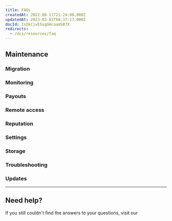 ```yaml
---
title: FAQs
createdAt: 2022-08-11T21:24:08.000Z
updatedAt: 2023-03-03T08:37:17.000Z
docId: IsOkCjvE5sqGHcaamSB7X
redirects:
  - /dcs/resources/faq
---
```


## Maintenance

[](docId\:Zh_lD6UPciHT53wOWuAoD)&#x20;

### Migration

[](docId\:jEntWNvi2M6Eo74NICIJg)&#x20;

[](docId:0hRbBFe-ESCkfSeIEQwCW)&#x20;

[](docId\:PsB_5Yp43KeN0DszuE2DN)&#x20;

[](docId\:NGHe10jmn-kdgzTf3FUz0)&#x20;

### Monitoring

[](docId\:O68S24Iww4ZEnVk8yO7Mv)&#x20;

[](docId\:EeyBBKEeuNK5oqkB4EyU0)&#x20;

### Payouts

[](docId\:bG8Q88XbTvEPkzsuc02T8)&#x20;

[](docId:2tLLmAjix5YnHHa1oflQp)&#x20;

[](docId\:TPy59W2Kvxsj50ERIZ1hU)&#x20;

[](docId:3bVxz-N4BRC_YuNBRCUJK)&#x20;

[](docId\:ADB7HqQRe45givmFK7bfI)&#x20;

### Remote access

[](docId\:pueo_P_wgMERT0DdEn2pr)&#x20;

[](docId\:PPSiUfbbgY0-Y6zvw9I_y)&#x20;

[](docId\:mZulkrp1H1Igv1BBTPsTC)&#x20;

### Reputation&#x20;

[](docId\:p7qPegEKWZtjlC0fKCRB7)&#x20;

### Settings

[](docId\:NX30Zzpr870-px_UDpHvu)&#x20;

[](docId\:F2toWlqC-Xf3tEtzt29B6)&#x20;

[](docId\:nZeFxmawYPdgkwUPy6f9s)&#x20;

[](docId\:bMlttgapdFJxCNAULJDIv)&#x20;

[](docId\:jA6Jl8XzCR1nc4_WyJj1a)&#x20;

[](docId\:gDXZgLlP_rcSW8SuflgqS)&#x20;

### Storage

[](docId\:nANEIimWey3FXPFuGrJdN)&#x20;

[](docId\:nIbn-DMd7221Ozj7MJhV-)&#x20;

### Troubleshooting

[](docId\:M-Yv2DFc-OFZ4r9Q8b8HY)&#x20;

### Updates

[](docId\:CfmXIRjM5X5Sh8KDGC1qF)&#x20;



***

## Need help?

If you still couldn't find the answers to your questions, visit our [](docId\:h0GeE0-z8ta1rOlKLL7lL)&#x20;
